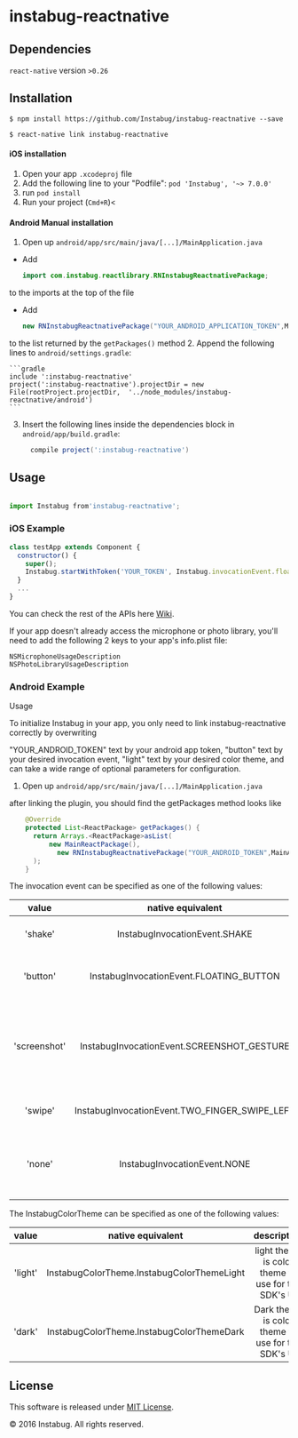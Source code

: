 
# instabug-reactnative

## Dependencies

`react-native` version `>0.26`

## Installation

`$ npm install https://github.com/Instabug/instabug-reactnative --save`

`$ react-native link instabug-reactnative`

#### iOS installation

1. Open your app `.xcodeproj` file
2. Add the following line to your "Podfile": `pod 'Instabug', '~> 7.0.0'`
3. run `pod install`
4. Run your project (`Cmd+R`)<

#### Android Manual installation

1. Open up `android/app/src/main/java/[...]/MainApplication.java`
  - Add 

    ```java
    import com.instabug.reactlibrary.RNInstabugReactnativePackage;
    ```

   to the imports at the top of the file
  - Add 

    ```java
    new RNInstabugReactnativePackage("YOUR_ANDROID_APPLICATION_TOKEN",MainApplication.this,"INVOCATION_EVENT");
    ``` 

  to the list returned by the `getPackages()` method
2. Append the following lines to `android/settings.gradle`:

  	```gradle
  	include ':instabug-reactnative'
  	project(':instabug-reactnative').projectDir = new File(rootProject.projectDir, 	'../node_modules/instabug-reactnative/android')
  	```
3. Insert the following lines inside the dependencies block in `android/app/build.gradle`:

  	```gradle
      compile project(':instabug-reactnative')
  	```

## Usage 

  ```javascript

  import Instabug from'instabug-reactnative';

  ```


### iOS Example 

```javascript
class testApp extends Component {
  constructor() {
    super();
    Instabug.startWithToken('YOUR_TOKEN', Instabug.invocationEvent.floatingButton);
  }
  ...
}
```

You can check the rest of the APIs here [Wiki](https://github.com/Instabug/instabug-reactnative/wiki).


If your app doesn't already access the microphone or photo library, you'll need to add the following 2 keys to your app's info.plist file:

    NSMicrophoneUsageDescription
    NSPhotoLibraryUsageDescription

### Android Example


Usage

To initialize Instabug in your app, you only need to link instabug-reactnative correctly by overwriting 

"YOUR_ANDROID_TOKEN" text by your android app token,
"button" text by your desired invocation event, 
"light" text by your desired color theme,
and can take a wide range of optional parameters for configuration.

1. Open up `android/app/src/main/java/[...]/MainApplication.java`

after linking the plugin, you should find the getPackages method looks like 

  ```java
      @Override
      protected List<ReactPackage> getPackages() {
        return Arrays.<ReactPackage>asList(
            new MainReactPackage(),
              new RNInstabugReactnativePackage("YOUR_ANDROID_TOKEN",MainApplication.this,"button","light")
        );
      }
  ```
The invocation event can be specified as one of the following values:


| value | native equivalent | description  |
|:------------:|:-------------------------------------:|:---------------------------------------------------------------------------------------------------------------------------------------------------------------------:|
| 'shake' | InstabugInvocationEvent.SHAKE | Shaking the device while in any screen to show the feedback form. |
| 'button' | InstabugInvocationEvent.FLOATING_BUTTON | Shows a floating button on top of all views, when pressed it takes a screenshot. |
| 'screenshot' | InstabugInvocationEvent.SCREENSHOT_GESTURE | Taking a screenshot using the Home+Lock buttons while in any screen to show the feedback form, substituted with IBGInvocationEventShake on iOS 6.1.3 and earlier. |
| 'swipe' | InstabugInvocationEvent.TWO_FINGER_SWIPE_LEFT | Swiping two fingers left while in any screen to show the feedback form. |
| 'none' | InstabugInvocationEvent.NONE | No event will be registered to show the feedback form, you'll need to code your own and call the method invoke. |

The InstabugColorTheme can be specified as one of the following values:


| value | native equivalent | description  |
|:------------:|:-------------------------------------:|:---------------------------------------------------------------------------------------------------------------------------------------------------------------------:|
| 'light'| InstabugColorTheme.InstabugColorThemeLight |light theme is color theme to use for the SDK's UI|
| 'dark'| InstabugColorTheme.InstabugColorThemeDark |Dark theme is color theme to use for the SDK's UI|

## License

This software is released under <a href="https://opensource.org/licenses/mit-license.php">MIT License</a>.

© 2016 Instabug. All rights reserved.
